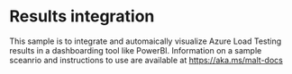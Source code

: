 # Results integration

This sample is to integrate and automaically visualize Azure Load Testing results in a dashboarding tool like PowerBI. 
Information on a sample sceanrio and instructions to use are available at https://aka.ms/malt-docs 
